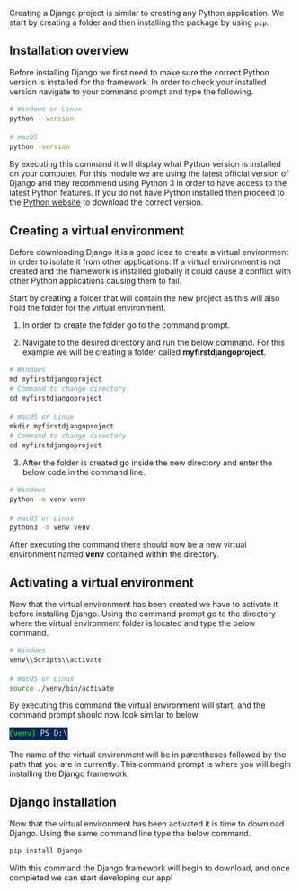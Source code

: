 [1]: https://www.python.org/  "Install Python"


Creating a Django project is similar to creating any Python application. We start by creating a folder and then installing the package by using `pip`.

## Installation overview

Before installing Django we first need to make sure the correct Python version is installed for the framework. In order to check your installed version navigate to your command prompt and type the following.

```bash
# Windows or Linux
python --version 

# macOS
python -version 
```

By executing this command it will display what Python version is installed on your computer. For this module we are using the latest official version of Django and they recommend using Python 3 in order to have access to the latest Python features. If you do not have Python installed then proceed to the [Python website][1] to download the correct version.

## Creating a virtual environment

Before downloading Django it is a good idea to create a virtual environment in order to isolate it from other applications. If a virtual environment is not created and the framework is installed globally it could cause a conflict with other Python applications causing them to fail. 

Start by creating a folder that will contain the new project as this will also hold the folder for the virtual environment. 

1. In order to create the folder go to the command prompt.

2. Navigate to the desired directory and run the below command. For this example we will be creating a folder called **myfirstdjangoproject**. 

```python
# Windows
md myfirstdjangoproject
# Command to change directory
cd myfirstdjangoproject

# macOS or Linux
mkdir myfirstdjangoproject
# Command to change directory
cd myfirstdjangoproject
```

3. After the folder is created go inside the new directory and enter the below code in the command line.

```bash
# Windows
python -m venv venv

# macOS or Linux
python3 -m venv venv
```

After executing the command there should now be a new virtual environment named **venv** contained within the directory. 

## Activating a virtual environment

Now that the virtual environment has been created we have to activate it before installing Django. Using the command prompt go to the directory where the virtual environment folder is located and type the below command.

```bash
# Windows
venv\\Scripts\\activate

# macOS or Linux
source ./venv/bin/activate
```

By executing this command the virtual environment will start, and the command prompt should now look similar to below.

![Activated venv](../Module2/Module2_Images/venvcommandprompt.PNG)

The name of the virtual environment will be in parentheses followed by the path that you are in currently. This command prompt is where you will begin installing the Django framework.

## Django installation

Now that the virtual environment has been activated it is time to download Django. Using the same command line type the below command.

```bash
pip install Django
```

With this command the Django framework will begin to download, and once completed we can start developing our app!